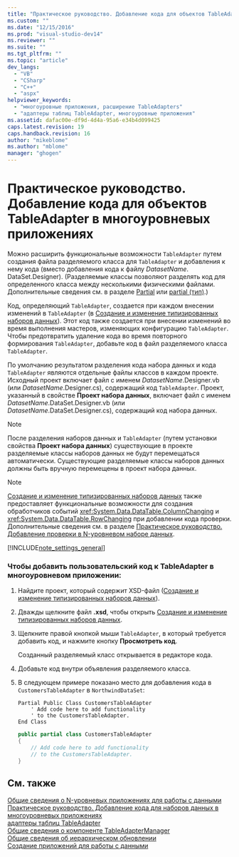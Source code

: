 ```yaml
---
title: "Практическое руководство. Добавление кода для объектов TableAdapter в многоуровневых приложениях | Microsoft Docs"
ms.custom: ""
ms.date: "12/15/2016"
ms.prod: "visual-studio-dev14"
ms.reviewer: ""
ms.suite: ""
ms.tgt_pltfrm: ""
ms.topic: "article"
dev_langs: 
  - "VB"
  - "CSharp"
  - "C++"
  - "aspx"
helpviewer_keywords: 
  - "многоуровные приложения, расширение TableAdapters"
  - "адаптеры таблиц TableAdapter, многоуровные приложения"
ms.assetid: dafac00e-df9d-4d4a-95a6-e34b4d099425
caps.latest.revision: 19
caps.handback.revision: 16
author: "mikeblome"
ms.author: "mblome"
manager: "ghogen"
---
```

# Практическое руководство. Добавление кода для объектов TableAdapter в многоуровневых приложениях
Можно расширить функциональные возможности `TableAdapter` путем создания файла разделяемого класса для `TableAdapter` и добавления к нему кода \(вместо добавления кода к файлу *DatasetName*. DataSet.Designer\).  \(Разделяемые классы позволяют разделять код для определенного класса между несколькими физическими файлами.  Дополнительные сведения см. в разделе [Partial](/dotnet/visual-basic/language-reference/modifiers/partial) или [partial \(тип\)](/dotnet/csharp/language-reference/keywords/partial-type).\)  
  
 Код, определяющий `TableAdapter`, создается при каждом внесении изменений в `TableAdapter` \(в [Создание и изменение типизированных наборов данных](../data-tools/creating-and-editing-typed-datasets.md)\).  Этот код также создается при внесении изменений во время выполнения мастеров, изменяющих конфигурацию `TableAdapter`.  Чтобы предотвратить удаление кода во время повторного формирования `TableAdapter`, добавьте код в файл разделяемого класса `TableAdapter`.  
  
 По умолчанию результатом разделения кода набора данных и кода `TableAdapter` являются отдельные файлы классов в каждом проекте.  Исходный проект включает файл с именем *DatasetName*.Designer.vb \(или *DatasetName*.Designer.cs\), содержащий код `TableAdapter`.  Проект, указанный в свойстве **Проект набора данных**, включает файл с именем *DatasetName*.DataSet.Designer.vb \(или *DatasetName*.DataSet.Designer.cs\), содержащий код набора данных.  
  
> [!NOTE]
>  После разделения наборов данных и `TableAdapter` \(путем установки свойства **Проект набора данных**\) существующие в проекте разделяемые классы наборов данных не будут перемещаться автоматически.  Существующие разделяемые классы наборов данных должны быть вручную перемещены в проект набора данных.  
  
> [!NOTE]
>  [Создание и изменение типизированных наборов данных](../data-tools/creating-and-editing-typed-datasets.md) также предоставляет функциональные возможности для создания обработчиков событий <xref:System.Data.DataTable.ColumnChanging> и <xref:System.Data.DataTable.RowChanging> при добавлении кода проверки.  Дополнительные сведения см. в разделе [Практическое руководство. Добавление проверки в N\-уровневом наборе данных](../data-tools/add-validation-to-an-n-tier-dataset.md).  
  
 [!INCLUDE[note_settings_general](../data-tools/includes/note_settings_general_md.md)]  
  
### Чтобы добавить пользовательский код к TableAdapter в многоуровневом приложении:  
  
1.  Найдите проект, который содержит XSD\-файл \([Создание и изменение типизированных наборов данных](../data-tools/creating-and-editing-typed-datasets.md)\).  
  
2.  Дважды щелкните файл **.xsd**, чтобы открыть [Создание и изменение типизированных наборов данных](../data-tools/creating-and-editing-typed-datasets.md).  
  
3.  Щелкните правой кнопкой мыши `TableAdapter`, в который требуется добавить код, и нажмите кнопку **Просмотреть код**.  
  
     Созданный разделяемый класс открывается в редакторе кода.  
  
4.  Добавьте код внутри объявления разделяемого класса.  
  
5.  В следующем примере показано место для добавления кода в `CustomersTableAdapter` в `NorthwindDataSet`:  
  
    ```vb#  
    Partial Public Class CustomersTableAdapter  
        ' Add code here to add functionality   
        ' to the CustomersTableAdapter.  
    End Class  
    ```  
  
    ```c#  
    public partial class CustomersTableAdapter  
    {  
        // Add code here to add functionality  
        // to the CustomersTableAdapter.  
    }  
    ```  
  
## См. также  
 [Общие сведения о N\-уровневых приложениях для работы с данными](../data-tools/n-tier-data-applications-overview.md)   
 [Практическое руководство. Добавление кода для наборов данных в многоуровневых приложениях](../data-tools/add-code-to-datasets-in-n-tier-applications.md)   
 [адаптеры таблиц TableAdapter](../Topic/TableAdapters.md)   
 [Общие сведения о компоненте TableAdapterManager](../Topic/TableAdapterManager%20Overview.md)   
 [Общие сведения об иерархическом обновлении](../Topic/Hierarchical%20Update%20Overview.md)   
 [Создание приложений для работы с данными](../data-tools/creating-data-applications.md)